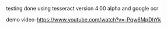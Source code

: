 testing done using tesseract version 4.00 alpha and google ocr


demo video-https://www.youtube.com/watch?v=-Pqw6MpDhYk

